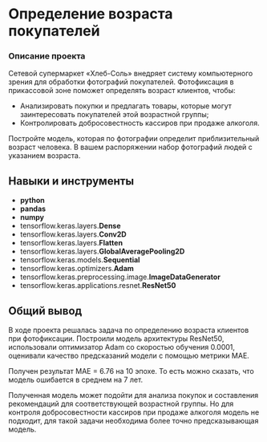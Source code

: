 # Определение возраста покупателей

### Описание проекта

Сетевой супермаркет «Хлеб-Соль» внедряет систему компьютерного зрения для обработки фотографий покупателей.
Фотофиксация в прикассовой зоне поможет определять возраст клиентов, чтобы:
- Анализировать покупки и предлагать товары, которые могут заинтересовать покупателей этой возрастной группы;
- Контролировать добросовестность кассиров при продаже алкоголя.

Постройте модель, которая по фотографии определит приблизительный возраст человека. В вашем распоряжении набор фотографий людей с указанием возраста.

## Навыки и инструменты

- **python**
- **pandas**
- **numpy**
- tensorflow.keras.layers.**Dense**
- tensorflow.keras.layers.**Conv2D**
- tensorflow.keras.layers.**Flatten**
- tensorflow.keras.layers.**GlobalAveragePooling2D**
- tensorflow.keras.models.**Sequential**
- tensorflow.keras.optimizers.**Adam**
- tensorflow.keras.preprocessing.image.**ImageDataGenerator**
- tensorflow.keras.applications.resnet.**ResNet50**
## 

## Общий вывод

В ходе проекта решалась задача по определению возраста клиентов при фотофиксации. Построили модель архитектуры ResNet50, использовали оптимизатор Adam со скоростью обучения 0.0001, оценивали качество предсказаний модели с помощью метрики MAE.

Получен результат MAE = 6.76 на 10 эпохе. То есть можно сказать, что модель ошибается в среднем на 7 лет.

Полученная модель может подойти для анализа покупок и составления рекомендаций для соответствующей возрастной группы. Но для контроля добросовестности кассиров при продаже алкоголя модель не подходит, для такой задачи необходима более точно предсказывающая модель.
